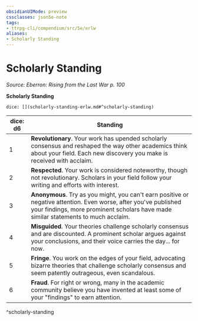```yaml
---
obsidianUIMode: preview
cssclasses: json5e-note
tags:
- ttrpg-cli/compendium/src/5e/erlw
aliases:
- Scholarly Standing
---
```

# Scholarly Standing
*Source: Eberron: Rising from the Last War p. 100* 

**Scholarly Standing**

`dice: [](scholarly-standing-erlw.md#^scholarly-standing)`

| dice: d6 | Standing |
|----------|----------|
| 1 | **Revolutionary**. Your work has upended scholarly consensus and reshaped the way other academics think about your field. Each new discovery you make is received with acclaim. |
| 2 | **Respected**. Your work is considered noteworthy, though not revolutionary. Scholars in your field follow your writing and efforts with interest. |
| 3 | **Anonymous**. Try as you might, you can't earn positive or negative attention. Even worse, after you've published your findings, more prominent scholars have made similar statements to much acclaim. |
| 4 | **Misguided**. Your theories challenge scholarly consensus and are discounted. A prominent scholar argues against your conclusions, and their voice carries the day... for now. |
| 5 | **Fringe**. You work on the edges of your field, advocating bizarre theories that challenge scholarly consensus and seem patently outrageous, even scandalous. |
| 6 | **Fraud**. For right or wrong, many in the academic community believe you have invented at least some of your "findings" to earn attention. |
^scholarly-standing